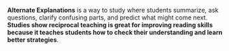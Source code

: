 **Alternate Explanations** is a way to study where students summarize, ask questions, clarify confusing parts, and predict what might come next.  **Studies show reciprocal teaching is great for improving reading skills because it teaches students how to check their understanding and learn better strategies**.